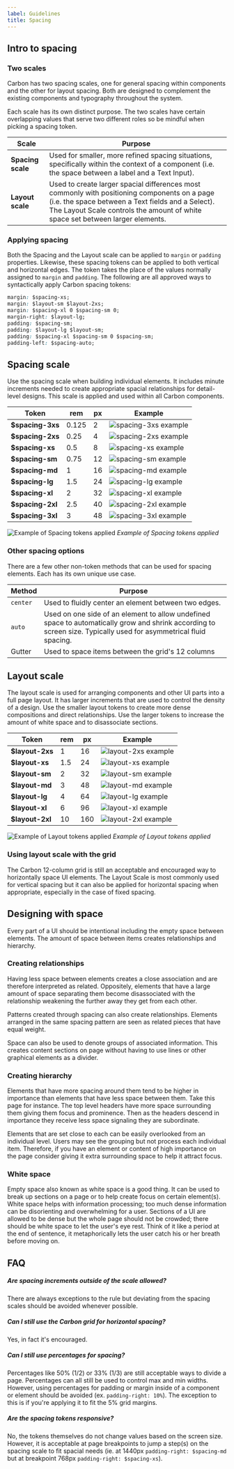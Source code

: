 ```yaml
---
label: Guidelines
title: Spacing
---
```


## Intro to spacing

### Two scales

Carbon has two spacing scales, one for general spacing within components and the other for layout spacing. Both are designed to complement the existing components and typography throughout the system.

Each scale has its own distinct purpose. The two scales have certain overlapping values that serve two different roles so be mindful when picking a spacing token.

| Scale             | Purpose                                                                                                                                                                                                                            |
| ----------------- | ---------------------------------------------------------------------------------------------------------------------------------------------------------------------------------------------------------------------------------- |
| **Spacing scale** | Used for smaller, more refined spacing situations, specifically within the context of a component (i.e. the space between a label and a Text Input).                                                                                |
| **Layout scale**  | Used to create larger spacial differences most commonly with positioning components on a page (i.e. the space between a Text fields and a Select). The Layout Scale controls the amount of white space set between larger elements. |

### Applying spacing

Both the Spacing and the Layout scale can be applied to `margin` or `padding` properties. Likewise, these spacing tokens can be applied to both vertical and horizontal edges. The token takes the place of the values normally assigned to `margin` and `padding`. The following are all approved ways to syntactically apply Carbon spacing tokens:

```css
margin: $spacing-xs;
margin: $layout-sm $layout-2xs;
margin: $spacing-xl 0 $spacing-sm 0;
margin-right: $layout-lg;
padding: $spacing-sm;
padding: $layout-lg $layout-sm;
padding: $spacing-xl $spacing-sm 0 $spacing-sm;
padding-left: $spacing-auto;
```

## Spacing scale

Use the spacing scale when building individual elements. It includes minute increments needed to create appropriate spacial relationships for detail-level designs. This scale is applied and used within all Carbon components.

| Token            | rem   | px  | Example                                       |
| ---------------- | ----- | --- | --------------------------------------------- |
| **$spacing-3xs** | 0.125 | 2   | ![spacing-3xs example](images/spacing-3.svg)  |
| **$spacing-2xs** | 0.25  | 4   | ![spacing-2xs example](images/spacing-4.svg)  |
| **$spacing-xs**  | 0.5   | 8   | ![spacing-xs example](images/spacing-5.svg)   |
| **$spacing-sm**  | 0.75  | 12  | ![spacing-sm example](images/spacing-6.svg)   |
| **$spacing-md**  | 1     | 16  | ![spacing-md example](images/spacing-7.svg)   |
| **$spacing-lg**  | 1.5   | 24  | ![spacing-lg example](images/spacing-8.svg)   |
| **$spacing-xl**  | 2     | 32  | ![spacing-xl example](images/spacing-9.svg)   |
| **$spacing-2xl** | 2.5   | 40  | ![spacing-2xl example](images/spacing-10.svg) |
| **$spacing-3xl** | 3     | 48  | ![spacing-3xl example](images/spacing-11.svg) |

![Example of Spacing tokens applied](images/spacing-1.png)
_Example of Spacing tokens applied_

### Other spacing options

There are a few other non-token methods that can be used for spacing elements. Each has its own unique use case.

| Method   | Purpose                                                                                                                                                           |
| -------- | ----------------------------------------------------------------------------------------------------------------------------------------------------------------- |
| `center` | Used to fluidly center an element between two edges.                                                                                                              |
| `auto`   | Used on one side of an element to allow undefined space to automatically grow and shrink according to screen size. Typically used for asymmetrical fluid spacing. |
| Gutter   | Used to space items between the grid's 12 columns                                                                                                                 |

## Layout scale

The layout scale is used for arranging components and other UI parts into a full page layout. It has larger increments that are used to control the density of a design. Use the smaller layout tokens to create more dense compositions and direct relationships. Use the larger tokens to increase the amount of white space and to disassociate sections.

| Token           | rem | px  | Example                                      |
| --------------- | --- | --- | -------------------------------------------- |
| **$layout-2xs** | 1   | 16  | ![layout-2xs example](images/spacing-12.svg) |
| **$layout-xs**  | 1.5 | 24  | ![layout-xs example](images/spacing-13.svg)  |
| **$layout-sm**  | 2   | 32  | ![layout-sm example](images/spacing-14.svg)  |
| **$layout-md**  | 3   | 48  | ![layout-md example](images/spacing-15.svg)  |
| **$layout-lg**  | 4   | 64  | ![layout-lg example](images/spacing-16.svg)  |
| **$layout-xl**  | 6   | 96  | ![layout-xl example](images/spacing-17.svg)  |
| **$layout-2xl** | 10  | 160 | ![layout-2xl example](images/spacing-18.svg) |

![Example of Layout tokens applied](images/spacing-2.png)
_Example of Layout tokens applied_

### Using layout scale with the grid

The Carbon 12-column grid is still an acceptable and encouraged way to horizontally space UI elements. The Layout Scale is most commonly used for vertical spacing but it can also be applied for horizontal spacing when appropriate, especially in the case of fixed spacing.

## Designing with space

Every part of a UI should be intentional including the empty space between elements. The amount of space between items creates relationships and hierarchy.

### Creating relationships

Having less space between elements creates a close association and are therefore interpreted as related. Oppositely, elements that have a large amount of space separating them become disassociated with the relationship weakening the further away they get from each other.

Patterns created through spacing can also create relationships. Elements arranged in the same spacing pattern are seen as related pieces that have equal weight.

Space can also be used to denote groups of associated information. This creates content sections on page without having to use lines or other graphical elements as a divider.

### Creating hierarchy

Elements that have more spacing around them tend to be higher in importance than elements that have less space between them. Take this page for instance. The top level headers have more space surrounding them giving them focus and prominence. Then as the headers descend in importance they receive less space signaling they are subordinate.

Elements that are set close to each can be easily overlooked from an individual level. Users may see the grouping but not process each individual item. Therefore, if you have an element or content of high importance on the page consider giving it extra surrounding space to help it attract focus.

### White space

Empty space also known as white space is a good thing. It can be used to break up sections on a page or to help create focus on certain element(s). White space helps with information processing; too much dense information can be disorienting and overwhelming for a user. Sections of a UI are allowed to be dense but the whole page should not be crowded; there should be white space to let the user's eye rest. Think of it like a period at the end of sentence, it metaphorically lets the user catch his or her breath before moving on.

## FAQ

##### Are spacing increments outside of the scale allowed?

There are always exceptions to the rule but deviating from the spacing scales should be avoided whenever possible.

##### Can I still use the Carbon grid for horizontal spacing?

Yes, in fact it's encouraged.

##### Can I still use percentages for spacing?

Percentages like 50% (1/2) or 33% (1/3) are still acceptable ways to divide a page. Percentages can all still be used to control max and min widths. However, using percentages for padding or margin inside of a component or element should be avoided (ex. `padding-right: 10%`). The exception to this is if you're applying it to fit the 5% grid margins.

##### Are the spacing tokens responsive?

No, the tokens themselves do not change values based on the screen size. However, it is acceptable at page breakpoints to jump a step(s) on the spacing scale to fit spacial needs (ie. at 1440px `padding-right: $spacing-md` but at breakpoint 768px `padding-right: $spacing-xs`).
